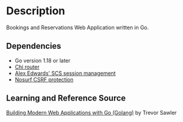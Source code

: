 # Description

Bookings and Reservations Web Application written in Go.

## Dependencies

- Go version 1.18 or later
- [Chi router](https://github.com/go-chi/chi)
- [Alex Edwards' SCS session management](https://github.com/alexedwards/scs)
- [Nosurf CSRF protection](https://github.com/justinas/nosurf)

## Learning and Reference Source

[Building Modern Web Applications with Go (Golang)](https://www.udemy.com/course/building-modern-web-applications-with-go/) by Trevor Sawler
